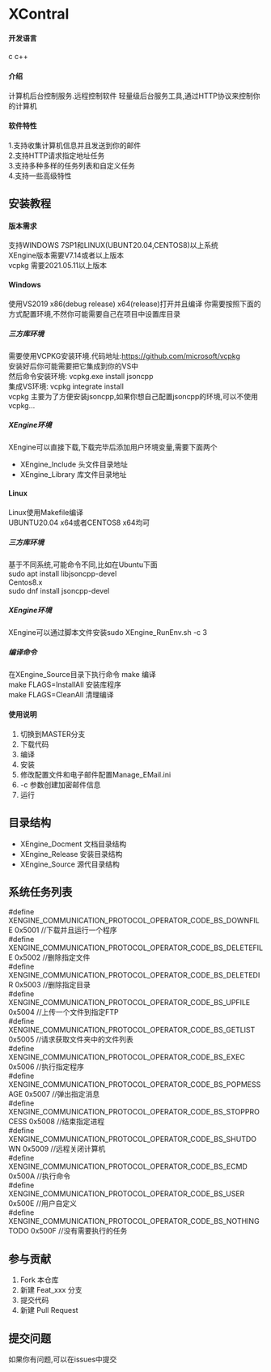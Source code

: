 # XContral

#### 开发语言
c c++  

#### 介绍
计算机后台控制服务.远程控制软件
轻量级后台服务工具,通过HTTP协议来控制你的计算机

#### 软件特性
1.支持收集计算机信息并且发送到你的邮件  
2.支持HTTP请求指定地址任务    
3.支持多种多样的任务列表和自定义任务  
4.支持一些高级特性  


## 安装教程

#### 版本需求
支持WINDOWS 7SP1和LINUX(UBUNT20.04,CENTOS8)以上系统  
XEngine版本需要V7.14或者以上版本  
vcpkg 需要2021.05.11以上版本  

#### Windows
使用VS2019 x86(debug release) x64(release)打开并且编译
你需要按照下面的方式配置环境,不然你可能需要自己在项目中设置库目录
##### 三方库环境
需要使用VCPKG安装环境.代码地址:https://github.com/microsoft/vcpkg  
安装好后你可能需要把它集成到你的VS中  
然后命令安装环境: vcpkg.exe install jsoncpp   
集成VS环境: vcpkg integrate install  
vcpkg 主要为了方便安装jsoncpp,如果你想自己配置jsoncpp的环境,可以不使用vcpkg...  

##### XEngine环境
XEngine可以直接下载,下载完毕后添加用户环境变量,需要下面两个  
- XEngine_Include 头文件目录地址
- XEngine_Library 库文件目录地址

#### Linux
Linux使用Makefile编译  
UBUNTU20.04 x64或者CENTOS8 x64均可  

##### 三方库环境
基于不同系统,可能命令不同,比如在Ubuntu下面  
sudo apt install libjsoncpp-devel  
Centos8.x  
sudo dnf install jsoncpp-devel  

##### XEngine环境
XEngine可以通过脚本文件安装sudo XEngine_RunEnv.sh -c 3
##### 编译命令
在XEngine_Source目录下执行命令
make 编译  
make FLAGS=InstallAll 安装库程序  
make FLAGS=CleanAll 清理编译  

#### 使用说明

1.  切换到MASTER分支
2.  下载代码
3.  编译
4.  安装
5.  修改配置文件和电子邮件配置Manage_EMail.ini  
6.  -c 参数创建加密邮件信息  
7.  运行  

## 目录结构
- XEngine_Docment  文档目录结构  
- XEngine_Release  安装目录结构  
- XEngine_Source   源代目录结构  

## 系统任务列表
#define XENGINE_COMMUNICATION_PROTOCOL_OPERATOR_CODE_BS_DOWNFILE 0x5001          //下载并且运行一个程序  
#define XENGINE_COMMUNICATION_PROTOCOL_OPERATOR_CODE_BS_DELETEFILE 0x5002        //删除指定文件  
#define XENGINE_COMMUNICATION_PROTOCOL_OPERATOR_CODE_BS_DELETEDIR 0x5003         //删除指定目录  
#define XENGINE_COMMUNICATION_PROTOCOL_OPERATOR_CODE_BS_UPFILE 0x5004            //上传一个文件到指定FTP  
#define XENGINE_COMMUNICATION_PROTOCOL_OPERATOR_CODE_BS_GETLIST 0x5005           //请求获取文件夹中的文件列表  
#define XENGINE_COMMUNICATION_PROTOCOL_OPERATOR_CODE_BS_EXEC 0x5006              //执行指定程序  
#define XENGINE_COMMUNICATION_PROTOCOL_OPERATOR_CODE_BS_POPMESSAGE 0x5007        //弹出指定消息  
#define XENGINE_COMMUNICATION_PROTOCOL_OPERATOR_CODE_BS_STOPPROCESS 0x5008       //结束指定进程  
#define XENGINE_COMMUNICATION_PROTOCOL_OPERATOR_CODE_BS_SHUTDOWN 0x5009          //远程关闭计算机  
#define XENGINE_COMMUNICATION_PROTOCOL_OPERATOR_CODE_BS_ECMD 0x500A              //执行命令  
#define XENGINE_COMMUNICATION_PROTOCOL_OPERATOR_CODE_BS_USER 0x500E              //用户自定义  
#define XENGINE_COMMUNICATION_PROTOCOL_OPERATOR_CODE_BS_NOTHINGTODO 0x500F       //没有需要执行的任务   

## 参与贡献

1.  Fork 本仓库
2.  新建 Feat_xxx 分支
3.  提交代码
4.  新建 Pull Request  

## 提交问题

如果你有问题,可以在issues中提交  
